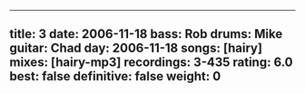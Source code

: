 
---
title: 3
date: 2006-11-18
bass:	Rob
drums:	Mike
guitar:	Chad
day: 2006-11-18
songs: [hairy]
mixes: [hairy-mp3]
recordings: 3-435
rating: 6.0
best: false
definitive: false
weight: 0
---
